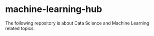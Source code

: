 # machine-learning-hub
The following repository is about Data Science and Machine Learning related topics.

